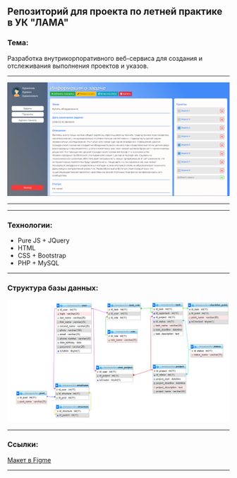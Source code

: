 ## Репозиторий для проекта по летней практике в УК "ЛАМА"

### Тема:
Разработка внутрикорпоративного веб-сервиса для создания и отслеживания выполнения проектов и указов.
___
![preview_png](client/assets/preview.png)
____
___

### Технологии:
* Pure JS + JQuery 
* HTML
* CSS + Bootstrap
* PHP + MySQL
____

### Структура базы данных:

![preview_png](client/assets/preview_bd.png)
___

### Ссылки:
[Макет в Figme](https://www.figma.com/file/sdYLDevSOe1HpJU4581Da8/LAMA_PRACTICS?node-id=0%3A1)
____
